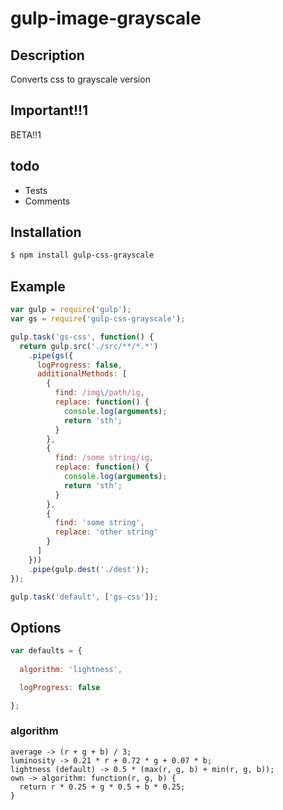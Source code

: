 gulp-image-grayscale
===========

## Description

Converts css to grayscale version

## Important!!1

BETA!!1

## todo

* Tests
* Comments

## Installation

```bash
$ npm install gulp-css-grayscale
```

## Example

```javascript
var gulp = require('gulp');
var gs = require('gulp-css-grayscale');

gulp.task('gs-css', function() {
  return gulp.src('./src/**/*.*')
    .pipe(gs({
      logProgress: false,
      additionalMethods: [
        {
          find: /img\/path/ig,
          replace: function() {
            console.log(arguments);
            return 'sth';
          }
        },
        {
          find: /some string/ig,
          replace: function() {
            console.log(arguments);
            return 'sth';
          }
        },
        {
          find: 'some string',
          replace: 'other string'
        }
      ]
    }))
    .pipe(gulp.dest('./dest'));
});

gulp.task('default', ['gs-css']);
```

## Options

```javascript
var defaults = {
    
  algorithm: 'lightness',

  logProgress: false

};
```

### algorithm

```text
average -> (r + g + b) / 3;
luminosity -> 0.21 * r + 0.72 * g + 0.07 * b;
lightness (default) -> 0.5 * (max(r, g, b) + min(r, g, b));
own -> algorithm: function(r, g, b) {
  return r * 0.25 + g * 0.5 + b * 0.25;
}
```
